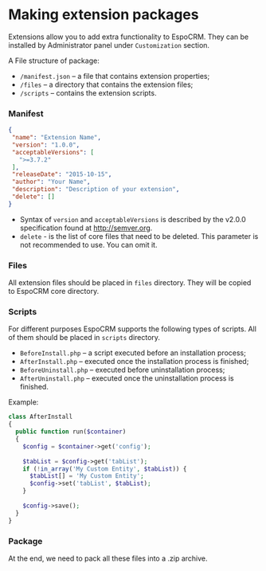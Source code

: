 # Making extension packages

Extensions allow you to add extra functionality to EspoCRM. They can be installed by Administrator panel under `Customization` section.

A File structure of package:

* `/manifest.json` – a file that contains extension properties;
* `/files` – a directory that contains the extension files;
* `/scripts` – contains the extension scripts.

### Manifest
```json
{
 "name": "Extension Name",
 "version": "1.0.0",
 "acceptableVersions": [
   ">=3.7.2"
 ],
 "releaseDate": "2015-10-15",
 "author": "Your Name",
 "description": "Description of your extension",
 "delete": []
}
```

* Syntax of `version` and `acceptableVersions` is described by the v2.0.0 specification found at http://semver.org.
* `delete` - is the list of core files that need to be deleted. This parameter is not recommended to use. You can omit it.

### Files

All extension files should be placed in `files` directory. They will be copied to EspoCRM core directory.

### Scripts

For different purposes EspoCRM supports the following types of scripts. All of them should be  placed in `scripts` directory.

* `BeforeInstall.php` – a script executed before an installation process;
* `AfterInstall.php` – executed once the installation process is finished;
* `BeforeUninstall.php` – executed before uninstallation process;
* `AfterUninstall.php` – executed once the uninstallation process is finished.

Example:

```php
class AfterInstall
{
  public function run($container)
  {
    $config = $container->get('config');
 
    $tabList = $config->get('tabList');
    if (!in_array('My Custom Entity', $tabList)) {
      $tabList[] = 'My Custom Entity';
      $config->set('tabList', $tabList);
    }
 
    $config->save();
  }
}
```

### Package

At the end, we need to pack all these files into a .zip archive.
